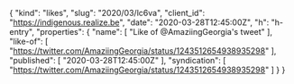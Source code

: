 {
  "kind": "likes",
  "slug": "2020/03/lc6va",
  "client_id": "https://indigenous.realize.be",
  "date": "2020-03-28T12:45:00Z",
  "h": "h-entry",
  "properties": {
    "name": [
      "Like of @AmaziingGeorgia's tweet"
    ],
    "like-of": [
      "https://twitter.com/AmaziingGeorgia/status/1243512654938935298"
    ],
    "published": [
      "2020-03-28T12:45:00Z"
    ],
    "syndication": [
      "https://twitter.com/AmaziingGeorgia/status/1243512654938935298"
    ]
  }
}
